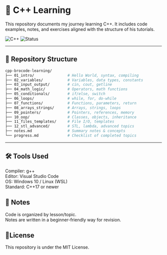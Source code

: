 

# 📘 C++ Learning 

This repository documents my journey learning C++. It includes code examples, notes, and exercises aligned with the structure of his tutorials.

![C++](https://img.shields.io/badge/C%2B%2B-Bro%20Code%20Course-blue?style=flat-square&logo=c%2B%2B)
![Status](https://img.shields.io/badge/Learning-In--Progress-green?style=flat-square)

---

## 📂 Repository Structure

```bash
cpp-brocode-learning/
├── 01_intro/               # Hello World, syntax, compiling
├── 02_variables/           # Variables, data types, constants
├── 03_input_output/        # cin, cout, getline
├── 04_math_logic/          # Operators, math functions
├── 05_conditionals/        # if/else, switch
├── 06_loops/               # while, for, do-while
├── 07_functions/           # Functions, parameters, return
├── 08_arrays_strings/      # Arrays, strings, loops
├── 09_pointers/            # Pointers, references, memory
├── 10_oop/                 # Classes, objects, inheritance
├── 11_files_templates/     # File I/O, templates
├── 12_stl_advanced/        # STL, lambda, advanced topics
├── notes.md                # Summary notes & concepts
└── progress.md             # Checklist of completed topics
```
---

  ## 🛠 Tools Used
Compiler: g++
<br>
Editor: Visual Studio Code
<br>
OS: Windows 10 / Linux (WSL)
<br>
Standard: C++17 or newer
<br>

## 🧠 Notes
Code is organized by lesson/topic.
<br>
Notes are written in a beginner-friendly way for revision.
<br>

## 📄License

This repository is under the MIT License.





